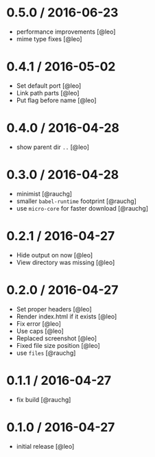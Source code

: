 
0.5.0 / 2016-06-23
==================

  * performance improvements [@leo]
  * mime type fixes [@leo]

0.4.1 / 2016-05-02
==================

  * Set default port [@leo]
  * Link path parts [@leo]
  * Put flag before name [@leo]

0.4.0 / 2016-04-28
==================

  * show parent dir `..` [@leo]

0.3.0 / 2016-04-28
==================

  * minimist [@rauchg]
  * smaller `babel-runtime` footprint [@rauchg]
  * use `micro-core` for faster download [@rauchg]

0.2.1 / 2016-04-27
==================

  * Hide output on now [@leo]
  * View directory was missing [@leo]

0.2.0 / 2016-04-27
==================

  * Set proper headers [@leo]
  * Render index.html if it exists [@leo]
  * Fix error [@leo]
  * Use caps [@leo]
  * Replaced screenshot [@leo]
  * Fixed file size position [@leo]
  * use `files` [@rauchg]

0.1.1 / 2016-04-27
==================

  * fix build [@rauchg]

0.1.0 / 2016-04-27
==================

  * initial release [@leo]
